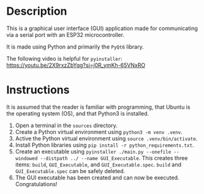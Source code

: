 # Description

This is a graphical user interface (GUI) application made for communicating via a serial port with an ESP32 microcontroller.

It is made using Python and primarily the `PyQt6` library.

The following video is helpful for `pyinstaller`: https://youtu.be/2X9rxzZbYqg?si=j0R_ymKh-65VNxRO

# Instructions

It is assumed that the reader is familiar with programming, that Ubuntu is the operating system (OS), and that Python3 is installed.

1. Open a terminal in the `sources` directory.
2. Create a Python virtual environment using `python3 -m venv .venv`.
3. Active the Python virtual environment using `source .venv/bin/activate`.
4. Install Python libraries using `pip install -r python_requirements.txt`.
5. Create an executable using `pyinstaller ./main.py --onefile --windowed --distpath ../ --name GUI_Executable`. This creates three items: `build`, `GUI_Executable`, and `GUI_Executable.spec`. `build` and `GUI_Executable.spec` can be safely deleted.
6. The GUI executable has been created and can now be executed. Congratulations!
